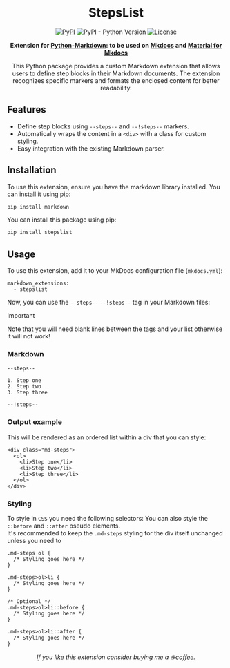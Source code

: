 <div align="center">

StepsList
=========================================

[![PyPI](https://img.shields.io/pypi/v/stepslist)](https://pypi.org/project/stepslist/)
![PyPI - Python Version](https://img.shields.io/pypi/pyversions/stepslist)
[![License](https://img.shields.io/github/license/a3bagged/stepslist-extension)](https://github.com/A3Bagged/stepslist-extension/blob/main/LICENSE.md)


**Extension for [Python-Markdown](https://python-markdown.github.io/): to be used on [Mkdocs](https://github.com/mkdocs/mkdocs) and [Material for Mkdocs](https://github.com/squidfunk/mkdocs-material)**


This Python package provides a custom Markdown extension that allows users to define step blocks in their Markdown documents. The extension recognizes specific markers and formats the enclosed content for better readability.

</div>

## Features
- Define step blocks using `--steps--` and `--!steps--` markers.
- Automatically wraps the content in a `<div>` with a class for custom styling.
- Easy integration with the existing Markdown parser.

## Installation
To use this extension, ensure you have the markdown library installed. You can install it using pip:
```bash
pip install markdown
```

You can install this package using pip:

```bash
pip install stepslist
```

## Usage
To use this extension, add it to your MkDocs configuration file (`mkdocs.yml`):

```
markdown_extensions:
  - stepslist
```
Now, you can use the `--steps--` `--!steps--` tag in your Markdown files:

> [!IMPORTANT]
> Note that you will need blank lines between the tags and your list otherwise it will not work!

### Markdown

```
--steps--

1. Step one
2. Step two
3. Step three

--!steps--
```
### Output example
This will be rendered as an ordered list within a div that you can style:

```
<div class="md-steps">
  <ol>
    <li>Step one</li>
    <li>Step two</li>
    <li>Step three</li>
  </ol>
</div>
```

### Styling
To style in `CSS` you need the following selectors:
You can also style the `::before` and `::after` pseudo elements.  
It's recommended to keep the `.md-steps` styling for the div itself unchanged unless you need to
```
.md-steps ol {
  /* Styling goes here */
}

.md-steps>ol>li {
  /* Styling goes here */
}

/* Optional */
.md-steps>ol>li::before {
  /* Styling goes here */
}

.md-steps>ol>li::after {
  /* Styling goes here */
}
```

<div align="center">

_If you like this extension consider buying me a :coffee:[coffee](https://ko-fi.com/cvanliere)._

</div>

